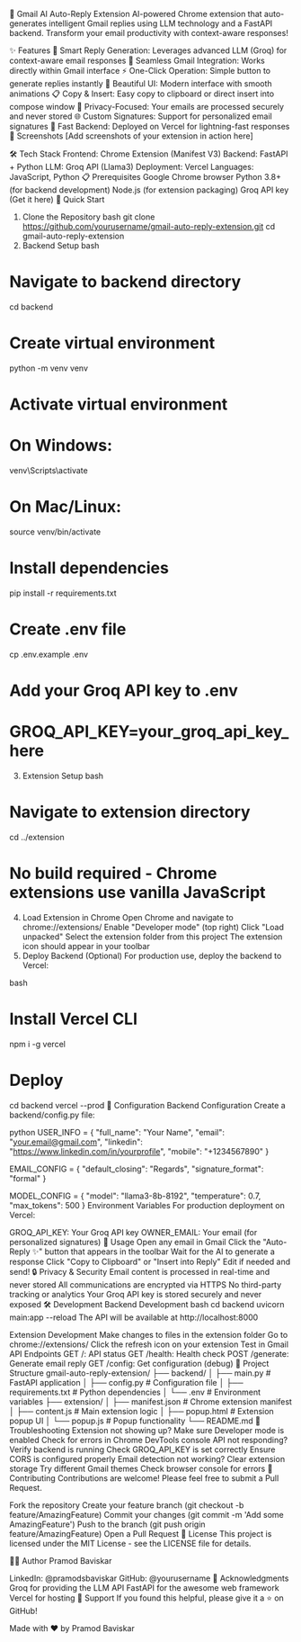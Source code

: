 🚀 Gmail AI Auto-Reply Extension
AI-powered Chrome extension that auto-generates intelligent Gmail replies using LLM technology and a FastAPI backend. Transform your email productivity with context-aware responses!

✨ Features
🤖 Smart Reply Generation: Leverages advanced LLM (Groq) for context-aware email responses
📧 Seamless Gmail Integration: Works directly within Gmail interface
⚡ One-Click Operation: Simple button to generate replies instantly
🎨 Beautiful UI: Modern interface with smooth animations
📋 Copy & Insert: Easy copy to clipboard or direct insert into compose window
🔐 Privacy-Focused: Your emails are processed securely and never stored
🌐 Custom Signatures: Support for personalized email signatures
🚀 Fast Backend: Deployed on Vercel for lightning-fast responses
📸 Screenshots
[Add screenshots of your extension in action here]

🛠️ Tech Stack
Frontend: Chrome Extension (Manifest V3)
Backend: FastAPI + Python
LLM: Groq API (Llama3)
Deployment: Vercel
Languages: JavaScript, Python
📋 Prerequisites
Google Chrome browser
Python 3.8+ (for backend development)
Node.js (for extension packaging)
Groq API key (Get it here)
🚀 Quick Start
1. Clone the Repository
bash
git clone https://github.com/yourusername/gmail-auto-reply-extension.git
cd gmail-auto-reply-extension
2. Backend Setup
bash
# Navigate to backend directory
cd backend

# Create virtual environment
python -m venv venv

# Activate virtual environment
# On Windows:
venv\Scripts\activate
# On Mac/Linux:
source venv/bin/activate

# Install dependencies
pip install -r requirements.txt

# Create .env file
cp .env.example .env

# Add your Groq API key to .env
# GROQ_API_KEY=your_groq_api_key_here
3. Extension Setup
bash
# Navigate to extension directory
cd ../extension

# No build required - Chrome extensions use vanilla JavaScript
4. Load Extension in Chrome
Open Chrome and navigate to chrome://extensions/
Enable "Developer mode" (top right)
Click "Load unpacked"
Select the extension folder from this project
The extension icon should appear in your toolbar
5. Deploy Backend (Optional)
For production use, deploy the backend to Vercel:

bash
# Install Vercel CLI
npm i -g vercel

# Deploy
cd backend
vercel --prod
🔧 Configuration
Backend Configuration
Create a backend/config.py file:

python
USER_INFO = {
    "full_name": "Your Name",
    "email": "your.email@gmail.com",
    "linkedin": "https://www.linkedin.com/in/yourprofile",
    "mobile": "+1234567890"
}

EMAIL_CONFIG = {
    "default_closing": "Regards",
    "signature_format": "formal"
}

MODEL_CONFIG = {
    "model": "llama3-8b-8192",
    "temperature": 0.7,
    "max_tokens": 500
}
Environment Variables
For production deployment on Vercel:

GROQ_API_KEY: Your Groq API key
OWNER_EMAIL: Your email (for personalized signatures)
📖 Usage
Open any email in Gmail
Click the "Auto-Reply ✨" button that appears in the toolbar
Wait for the AI to generate a response
Click "Copy to Clipboard" or "Insert into Reply"
Edit if needed and send!
🔒 Privacy & Security
Email content is processed in real-time and never stored
All communications are encrypted via HTTPS
No third-party tracking or analytics
Your Groq API key is stored securely and never exposed
🛠️ Development
Backend Development
bash
cd backend
uvicorn main:app --reload
The API will be available at http://localhost:8000

Extension Development
Make changes to files in the extension folder
Go to chrome://extensions/
Click the refresh icon on your extension
Test in Gmail
API Endpoints
GET /: API status
GET /health: Health check
POST /generate: Generate email reply
GET /config: Get configuration (debug)
📁 Project Structure
gmail-auto-reply-extension/
├── backend/
│   ├── main.py           # FastAPI application
│   ├── config.py         # Configuration file
│   ├── requirements.txt  # Python dependencies
│   └── .env             # Environment variables
├── extension/
│   ├── manifest.json    # Chrome extension manifest
│   ├── content.js       # Main extension logic
│   ├── popup.html       # Extension popup UI
│   └── popup.js         # Popup functionality
└── README.md
🐛 Troubleshooting
Extension not showing up?
Make sure Developer mode is enabled
Check for errors in Chrome DevTools console
API not responding?
Verify backend is running
Check GROQ_API_KEY is set correctly
Ensure CORS is configured properly
Email detection not working?
Clear extension storage
Try different Gmail themes
Check browser console for errors
🤝 Contributing
Contributions are welcome! Please feel free to submit a Pull Request.

Fork the repository
Create your feature branch (git checkout -b feature/AmazingFeature)
Commit your changes (git commit -m 'Add some AmazingFeature')
Push to the branch (git push origin feature/AmazingFeature)
Open a Pull Request
📄 License
This project is licensed under the MIT License - see the LICENSE file for details.

👨‍💻 Author
Pramod Baviskar

LinkedIn: @pramodsbaviskar
GitHub: @yourusername
🙏 Acknowledgments
Groq for providing the LLM API
FastAPI for the awesome web framework
Vercel for hosting
🌟 Support
If you found this helpful, please give it a ⭐ on GitHub!

Made with ❤️ by Pramod Baviskar

